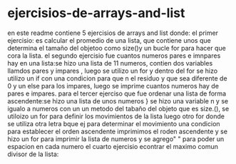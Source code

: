 # ejercisios-de-arrays-and-list
en este readme contiene 5 ejercisios de arrays and list donde:
el primer ejercisio: es calcular el promedio de una lista, que contiene unos que determina el tamaño del objetoo como size()y un bucle for para hacer que cora la lista. 
el segundo ejercisio fue cuantos numeros pares e imnpares hay en una lista:se hizo una lista de 11 numeros, contien dos variables llamdos pares y impares , luego se utilizo un for y dentro del for se hizo utilizo un if con una condicion para que n el residuo y que sea diferente de 0 y un else para los impares, luego se imprime cuantos numeros hay de pares e impares.
para el tercer ejerciso que fue ordenar una lista de forma ascendente:se hizo una lista de unos numeros } se hizo una variable n y se igualo a numeros con un un metodo del tabaño del objeto que es size.(), se utiloizo un  for para definir los movimientos de la lista luego otro for donde se utiliza otra letra bque ej para determinar el movimiento  una condicion para establecer el orden ascendente imprimimos el roden ascendente y se hizo un for para imprimir la lista de numeros y se agrego" " para poder un espacion en cada numero 
el cuarto ejercisio econtrar el maximo comun  divisor de la lista:
